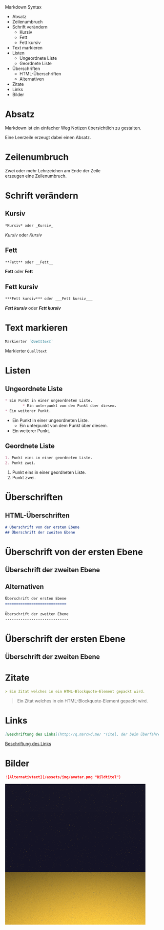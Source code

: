Markdown Syntax

* Absatz
* Zeilenumbruch
* Schrift verändern
    * Kursiv
    * Fett
    * Fett kursiv
* Text markieren
* Listen
    * Ungeordnete Liste
    * Geordnete Liste
* Überschriften
    * HTML-Überschriften
    * Alternativen
* Zitate
* Links
* Bilder

Absatz
======

Markdown ist ein einfacher Weg Notizen übersichtlich zu gestalten.

Eine Leerzeile erzeugt dabei einen Absatz.

Zeilenumbruch
=============

Zwei oder mehr Lehrzeichen am Ende der Zeile  
erzeugen eine Zeilenumbruch.

Schrift verändern
=================

Kursiv
------

```Markdown
*Kursiv* oder _Kursiv_
```

*Kursiv* oder _Kursiv_

Fett
----

```Markdown
**Fett** oder __Fett__
```

**Fett** oder __Fett__

Fett kursiv
-----------

```Markdown
***Fett kursiv*** oder ___Fett kursiv___
```

***Fett kursiv*** oder ___Fett kursiv___

Text markieren
==============

```Markdown
Markierter `Quelltext`
```

Markierter `Quelltext`

Listen
======

Ungeordnete Liste
-----------------

```Markdown
* Ein Punkt in einer ungeordneten Liste.
		* Ein unterpunkt von dem Punkt über diesem.
* Ein weiterer Punkt.
```

* Ein Punkt in einer ungeordneten Liste.
    * Ein unterpunkt von dem Punkt über diesem.
* Ein weiterer Punkt.

Geordnete Liste
---------------

```Markdown
1. Punkt eins in einer geordneten Liste.
2. Punkt zwei.
```

1. Punkt eins in einer geordneten Liste.
2. Punkt zwei.

Überschriften
=============

HTML-Überschriften
------------------

```Markdown
# Überschrift von der ersten Ebene
## Überschrift der zweiten Ebene
```

# Überschrift von der ersten Ebene
## Überschrift der zweiten Ebene

Alternativen
------------

```Markdown
Überschrift der ersten Ebene
============================

Überschrift der zweiten Ebene
-----------------------------
```

Überschrift der ersten Ebene
============================

Überschrift der zweiten Ebene
-----------------------------

Zitate
======

```Markdown
> Ein Zitat welches in ein HTML-Blockquote-Element gepackt wird.
```

> Ein Zitat welches in ein HTML-Blockquote-Element gepackt wird.

Links
=====

```Markdown
[Beschriftung des Links](http://q.marcvd.me/ "Titel, der beim überfahren mit der Maus angezeigt wird")
```

[Beschriftung des Links](http://q.marcvd.me/ "Titel, der beim überfahren mit der Maus angezeigt wird")

Bilder
======

```Markdown
![Alternativtext](/assets/img/avatar.png "Bildtitel")
```

![Alternativtext](/assets/img/avatar.png "Bildtitel")
